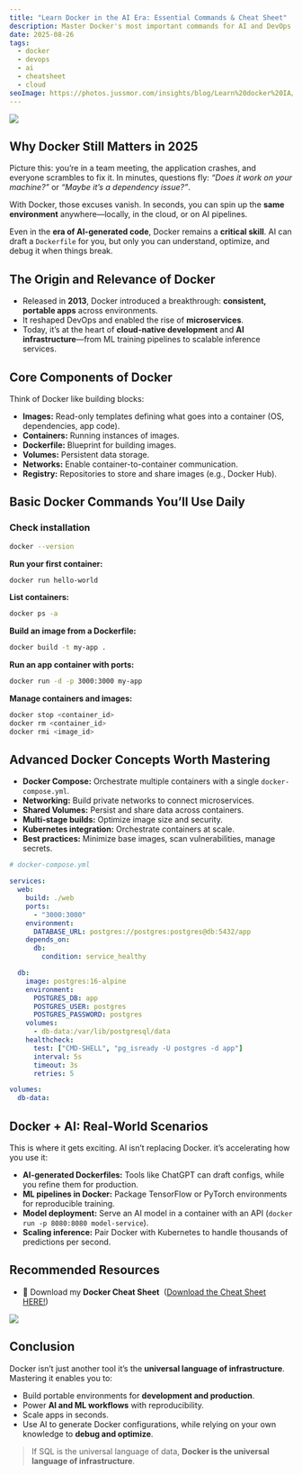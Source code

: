 ```yaml
---
title: "Learn Docker in the AI Era: Essential Commands & Cheat Sheet"
description: Master Docker's most important commands for AI and DevOps. Learn how containers power modern apps, explore advanced concepts, and download the Docker Cheat Sheet to boost your workflow.
date: 2025-08-26
tags:
  - docker
  - devops
  - ai
  - cheatsheet
  - cloud
seoImage: https://photos.jussmor.com/insights/blog/Learn%20docker%20IA/DockerForData.webp
---
```




![](https://photos.jussmor.com/insights/blog/Learn%20docker%20IA/DockerForData.webp)


##  Why Docker Still Matters in 2025  

Picture this: you’re in a team meeting, the application crashes, and everyone scrambles to fix it. In minutes, questions fly: *“Does it work on your machine?”* or *“Maybe it’s a dependency issue?”*. 

With Docker, those excuses vanish. In seconds, you can spin up the **same environment** anywhere—locally, in the cloud, or on AI pipelines.  

Even in the **era of AI-generated code**, Docker remains a **critical skill**. AI can draft a `Dockerfile` for you, but only you can understand, optimize, and debug it when things break.  

##  The Origin and Relevance of Docker  

- Released in **2013**, Docker introduced a breakthrough: **consistent, portable apps** across environments.  
- It reshaped DevOps and enabled the rise of **microservices**.  
- Today, it’s at the heart of **cloud-native development** and **AI infrastructure**—from ML training pipelines to scalable inference services.  

## Core Components of Docker  

Think of Docker like building blocks:  

- **Images:** Read-only templates defining what goes into a container (OS, dependencies, app code).  
- **Containers:** Running instances of images.  
- **Dockerfile:** Blueprint for building images.  
- **Volumes:** Persistent data storage.  
- **Networks:** Enable container-to-container communication.  
- **Registry:** Repositories to store and share images (e.g., Docker Hub).  

##  Basic Docker Commands You’ll Use Daily  

### Check installation

```bash
docker --version
```

**Run your first container:**

```bash
docker run hello-world
```

**List containers:**

```bash
docker ps -a
```

**Build an image from a Dockerfile:**

```bash 
docker build -t my-app .
```

**Run an app container with ports:**

```bash
docker run -d -p 3000:3000 my-app
```

**Manage containers and images:**

```bash 
docker stop <container_id> 
docker rm <container_id> 
docker rmi <image_id>
```

## Advanced Docker Concepts Worth Mastering

- **Docker Compose:** Orchestrate multiple containers with a single `docker-compose.yml`.
- **Networking:** Build private networks to connect microservices.
- **Shared Volumes:** Persist and share data across containers.
- **Multi-stage builds:** Optimize image size and security.
- **Kubernetes integration:** Orchestrate containers at scale.
- **Best practices:** Minimize base images, scan vulnerabilities, manage secrets.

```yml
# docker-compose.yml

services:
  web:
    build: ./web
    ports:
      - "3000:3000"
    environment:
      DATABASE_URL: postgres://postgres:postgres@db:5432/app
    depends_on:
      db:
        condition: service_healthy

  db:
    image: postgres:16-alpine
    environment:
      POSTGRES_DB: app
      POSTGRES_USER: postgres
      POSTGRES_PASSWORD: postgres
    volumes:
      - db-data:/var/lib/postgresql/data
    healthcheck:
      test: ["CMD-SHELL", "pg_isready -U postgres -d app"]
      interval: 5s
      timeout: 3s
      retries: 5

volumes:
  db-data:
```


## Docker + AI: Real-World Scenarios

This is where it gets exciting. AI isn’t replacing Docker. it’s accelerating how you use it:

- **AI-generated Dockerfiles:** Tools like ChatGPT can draft configs, while you refine them for production.
- **ML pipelines in Docker:** Package TensorFlow or PyTorch environments for reproducible training.
- **Model deployment:** Serve an AI model in a container with an API (`docker run -p 8080:8080 model-service`).
- **Scaling inference:** Pair Docker with Kubernetes to handle thousands of predictions per second.

## Recommended Resources


- 📄 Download my **Docker Cheat Sheet**  ([Download the Cheat Sheet HERE!](https://photos.jussmor.com/insights/blog/Cheat%20sheet/DOCKER_.pdf)) 

![](https://photos.jussmor.com/insights/blog/Cheat%20sheet/DOCKER.webp)

##  Conclusion

Docker isn’t just another tool it’s the **universal language of infrastructure**. Mastering it enables you to:

- Build portable environments for **development and production**.
- Power **AI and ML workflows** with reproducibility.
- Scale apps in seconds.
- Use AI to generate Docker configurations, while relying on your own knowledge to **debug and optimize**.

> If SQL is the universal language of data, **Docker is the universal language of infrastructure**.